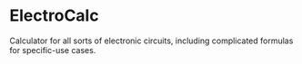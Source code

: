 # ElectroCalc
Calculator for all sorts of electronic circuits, including complicated formulas for specific-use cases.
